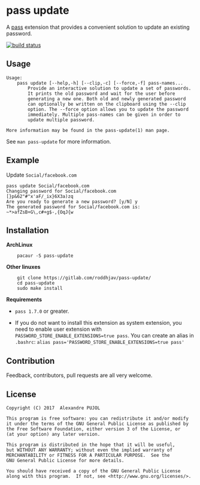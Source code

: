 # pass update 

A [pass](https://www.passwordstore.org/) extension that provides a convenient
solution to update an existing password.

[![build status](https://gitlab.com/roddhjav/pass-update/badges/master/build.svg)](https://gitlab.com/roddhjav/pass-update/commits/master)

## Usage

```
Usage:
    pass update [--help,-h] [--clip,-c] [--force,-f] pass-names...
        Provide an interactive solution to update a set of passwords.
        It prints the old password and wait for the user before
        generating a new one. Both old and newly generated password
        can optionally be written on the clipboard using the --clip
        option. The --force option allows you to update the password
        immediately. Multiple pass-names can be given in order to
        update multiple password.

More information may be found in the pass-update(1) man page.
```

See `man pass-update` for more information.

## Example

Update `Social/facebook.com`

	pass update Social/facebook.com
	Changing password for Social/facebook.com
	[}p&62"#"x'aF/_ix}6X3a)zq
	Are you ready to generate a new password? [y/N] y
	The generated password for Social/facebook.com is:
	~*>afZsB+G\,c#+g$-,{OqJ{w

## Installation

**ArchLinux**

		pacaur -S pass-update

**Other linuxes**

		git clone https://gitlab.com/roddhjav/pass-update/
		cd pass-update
		sudo make install

**Requirements**

* `pass 1.7.0` or greater.

* If you do not want to install this extension as system extension, you need to
enable user extension with `PASSWORD_STORE_ENABLE_EXTENSIONS=true pass`. You can
create an alias in `.bashrc`: `alias pass='PASSWORD_STORE_ENABLE_EXTENSIONS=true pass'`

## Contribution
Feedback, contributors, pull requests are all very welcome.


## License

    Copyright (C) 2017  Alexandre PUJOL

    This program is free software: you can redistribute it and/or modify
    it under the terms of the GNU General Public License as published by
    the Free Software Foundation, either version 3 of the License, or
    (at your option) any later version.

    This program is distributed in the hope that it will be useful,
    but WITHOUT ANY WARRANTY; without even the implied warranty of
    MERCHANTABILITY or FITNESS FOR A PARTICULAR PURPOSE.  See the
    GNU General Public License for more details.

    You should have received a copy of the GNU General Public License
    along with this program.  If not, see <http://www.gnu.org/licenses/>.

